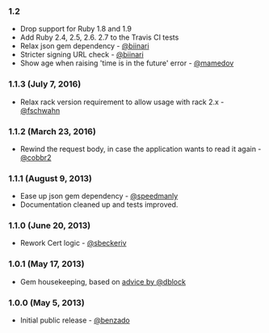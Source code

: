 ### 1.2

* Drop support for Ruby 1.8 and 1.9
* Add Ruby 2.4, 2.5, 2.6. 2.7 to the Travis CI tests
* Relax json gem dependency - [@biinari]
* Stricter signing URL check - [@biinari]
* Show age when raising 'time is in the future' error - [@mamedov]

### 1.1.3 (July 7, 2016)

* Relax rack version requirement to allow usage with rack 2.x - [@fschwahn]

### 1.1.2 (March 23, 2016)

* Rewind the request body, in case the application wants to read it again - [@cobbr2]

### 1.1.1 (August 9, 2013)

* Ease up json gem dependency - [@speedmanly]
* Documentation cleaned up and tests improved.

### 1.1.0 (June 20, 2013)

* Rework Cert logic - [@sbeckeriv]

### 1.0.1 (May 17, 2013)

* Gem housekeeping, based on [advice by @dblock](http://code.dblock.org/your-first-ruby-gem)

### 1.0.0 (May 5, 2013)

* Initial public release - [@benzado]

[@benzado]: https://github.com/benzado
[@biinari]: https://github.com/biinari
[@cobbr2]: https://github.com/cobbr2
[@dblock]: https://github.com/dblock
[@fschwahn]: https://github.com/fschwahn
[@mamedov]: https://github.com/mamedov
[@sbeckeriv]: https://github.com/sbeckeriv
[@speedmanly]: https://github.com/speedmanly
